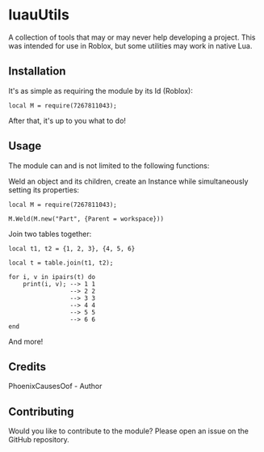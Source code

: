 # luauUtils

A collection of tools that may or may never help developing a project. This was intended for use in Roblox, but some utilities may work in native Lua.

## Installation

It's as simple as requiring the module by its Id (Roblox):

```
local M = require(7267811043);
```

After that, it's up to you what to do!

## Usage

The module can and is not limited to the following functions:

Weld an object and its children, create an Instance while simultaneously setting its properties:

```
local M = require(7267811043);

M.Weld(M.new("Part", {Parent = workspace}))
```

Join two tables together:

```
local t1, t2 = {1, 2, 3}, {4, 5, 6}

local t = table.join(t1, t2);

for i, v in ipairs(t) do
    print(i, v); --> 1 1
                 --> 2 2
                 --> 3 3
                 --> 4 4
                 --> 5 5
                 --> 6 6
end
```

And more!

## Credits
PhoenixCausesOof - Author

## Contributing

Would you like to contribute to the module? Please open an issue on the GitHub repository.
